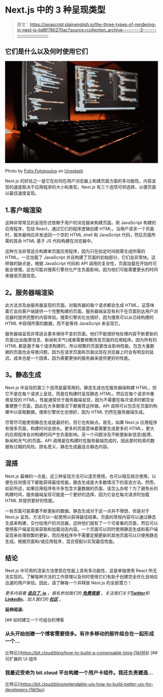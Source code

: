 # Next.js 中的 3 种呈现类型

> 原文：<https://javascript.plainenglish.io/the-three-types-of-rendering-in-next-js-bd6f780270ac?source=collection_archive---------3----------------------->

## 它们是什么以及何时使用它们

![](img/1f3ddd1262cb0a926db38f04be782bf1.png)

Photo by [Fotis Fotopoulos](https://unsplash.com/@ffstop?utm_source=medium&utm_medium=referral) on [Unsplash](https://unsplash.com?utm_source=medium&utm_medium=referral)

Next.js 的好处之一是它在如何在用户浏览器上构建页面方面的多功能性。内容呈现的速度取决于应用程序的大小和类型。Next.js 有三个选项可供选择，以便页面以最佳速度呈现。

## 1.客户端渲染

这种非常常见的呈现形式依赖于用户的浏览器来构建页面。用 JavaScript 构建的应用程序，包括 React，通过它们的程序逻辑创建 HTML。当用户请求一个页面时，服务器响应并发送回一个空的 HTML shell 和 JavaScript 代码，然后页面所需的其余 HTML 基于 JS 代码构建在浏览器中。

这种方法非常适合构建单页面应用程序，因为只在给定时间按需生成所需的 HTML。一旦加载了 JavaScript 并且构建了页面的初始部分，它们会非常快。这样做的缺点是，根据 JavaScript 代码和 API 调用的复杂性，页面加载在开始时可能会很慢。这也可能对搜索引擎优化产生负面影响，因为他们可能需要更长的时间来接收页面信息。

## **2。服务器端渲染**

此方法涉及由服务器呈现的页面。对服务器的每个请求都会生成 HTML，这意味着它会向客户端提供一个完整构建的页面。服务器端呈现有利于在页面到达用户浏览器时提供完整的内容体验。搜索引擎优化也很好，因为搜索可以从已经构建的 HTML 中获得所需的数据，而不是等待 JavaScript 来呈现它。

服务器端呈现非常适合基本保持不变的页面。他们不能很好地处理内容不断更新的页面(比如股票信息、新闻和天气)或者需要频繁改变页面的应用程序。因为所有的 HTML 都是基于每个请求构建的，所以频繁的页面更改会影响性能。包含大量数据的页面也会导致问题，因为在请求页面和页面出现在浏览器上时会有明显的延迟。成本也是一个因素，因为需要更快的服务器来提供更好的性能。

## **3。静态生成**

Next.js 中呈现的第三个选项是最常用的。静态生成也在服务器端构建 HTML，但它不是在每个请求上呈现，而是在构建时呈现静态 HTML。然后在每个请求中重用呈现的 HTML。性能通常优于服务器端呈现，因为不需要在每次请求时都完全重建整个页面，因此在大多数情况下都推荐这样做。API 调用可以包含在页面的构建中以获取数据。搜索引擎优化也很好，因为 HTML 仍然在服务器端生成。

尽管尽可能使用静态生成是最好的，但它也有缺点。首先，如果 Next.js 应用程序有很多页面，构建时间会很长。更多的页面意味着需要生成更多的 HTML，更大的应用程序会对构建时间产生负面影响。另一个问题涉及不断更新新信息(股票、新闻和天气)的页面。API 调用是在构建时在服务器端完成的，因此那时检索的数据有过期的风险。顾名思义，静态生成最适合静态内容。

## **混搭**

Next.js 最棒的一点是，这三种呈现方法可以逐页使用，也可以相互结合使用，以便在任何情况下都能获得最佳性能。静态生成是大多数情况下的首选方法。然而，如前所述，如果应用程序有许多包含大量数据的页面，该怎么办呢？为了避免长的构建时间，服务器端呈现可能是一个更好的选择，因为它会在每次请求时加载 HTML 并提供更好的性能。

一些页面可能需要不断更新的数据。静态生成对于这一点并不理想，但是对于 Next.js 呈现，方法可以一起使用以获得最佳结果。页面的常规内容可以通过静态生成来构建，交付给用户的浏览器，这样他们就有了一个可查看的页面，然后可以使用客户端呈现来获取和加载动态内容。一个页面可以同时使用静态生成和客户端呈现来处理频繁的更新，而应用程序中不需要定期更新的其他页面可以只使用静态生成。根据页面和/或应用程序，混合搭配以实现最佳性能。

## **结论**

Next.js 中可用的渲染方法使其在性能上具有多功能性，这是单独使用 React 所无法实现的。了解每种方法的工作原理以及何时使用它们有助于创建完全优化且响应迅速的用户体验。因此，请了解每一个并释放 Next.js 的全部潜力！

*更多内容看* [***说白了. io***](https://plainenglish.io/) *。报名参加我们的* [***免费周报***](http://newsletter.plainenglish.io/) *。关注我们关于*[***Twitter***](https://twitter.com/inPlainEngHQ)*和*[***LinkedIn***](https://www.linkedin.com/company/inplainenglish/)*。加入我们的* [***社区***](https://discord.gg/GtDtUAvyhW) *。*

**延伸阅读:**

[](https://bit.cloud/blog/how-to-build-a-composable-blog-l1jkl9f4) [## 如何建立一个可组合的博客

### 从头开始创建一个博客需要很多。有许多移动的部件组合在一起形成一个…

比特云](https://bit.cloud/blog/how-to-build-a-composable-blog-l1jkl9f4) [](https://bit.cloud/blog/extendable-uis-how-to-build-better-uis-for-developers-l1jkl1pc) [## 可扩展的 UI 组件

### 我最近受命为 bit.cloud 平台构建一个用户卡组件。我还负责建造…

比特云](https://bit.cloud/blog/extendable-uis-how-to-build-better-uis-for-developers-l1jkl1pc)